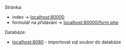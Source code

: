 Stránka: <br>
- index -> [localhost:80000](http://localhost:8000) <br>
- formulář na přidávání -> [localhost:80000/form.php](http://localhost:8000/form.php)
    
Databáze: <br>
 -   [localhost:8080](http://localhost:8080/) - importovat sql soubor do databáze
